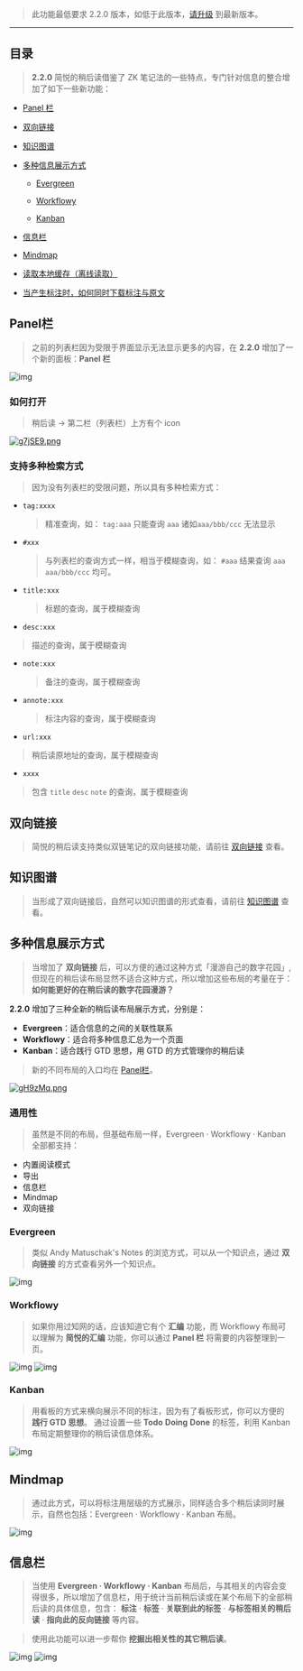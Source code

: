 >  此功能最低要求 2.2.0 版本，如低于此版本，[请升级](http://ksria.com/simpread/) 到最新版本。

***

## 目录

> **2.2.0** 简悦的稍后读借鉴了 ZK 笔记法的一些特点，专门针对信息的整合增加了如下一些新功能：

- [Panel 栏](Panel栏)

- [双向链接](#双向链接)

- [知识图谱](#知识图谱)

- [多种信息展示方式](#多种信息展示方式)

  - [Evergreen](#Evergreen)

  - [Workflowy](#Workflowy)

  - [Kanban](#Kanban)

- [信息栏](#信息栏)

- [Mindmap](#Mindmap)

- [读取本地缓存（离线读取）](https://github.com/Kenshin/simpread/discussions/2146)
- [当产生标注时，如何同时下载标注与原文](https://github.com/Kenshin/simpread/discussions/2147)

## Panel栏

> 之前的列表栏因为受限于界面显示无法显示更多的内容，在 **2.2.0** 增加了一个新的面板：**Panel 栏** 

![img](https://z3.ax1x.com/2021/05/16/gcxhwD.gif)

### 如何打开

> 稍后读 → 第二栏（列表栏）上方有个 icon

[![g7jSE9.png](https://z3.ax1x.com/2021/05/21/g7jSE9.png)](https://imgtu.com/i/g7jSE9)

### 支持多种检索方式

> 因为没有列表栏的受限问题，所以具有多种检索方式：

- `tag:xxxx` 

  > 精准查询，如： `tag:aaa` 只能查询 `aaa` 诸如`aaa/bbb/ccc` 无法显示

- `#xxx`

  > 与列表栏的查询方式一样，相当于模糊查询，如： `#aaa` 结果查询 `aaa`  `aaa/bbb/ccc` 均可。

- `title:xxx`

  > 标题的查询，属于模糊查询

-  `desc:xxx` 

  > 描述的查询，属于模糊查询

- `note:xxx`

  > 备注的查询，属于模糊查询

- `annote:xxx`

  > 标注内容的查询，属于模糊查询

-  `url:xxx`

  > 稍后读原地址的查询，属于模糊查询

-  `xxxx`

  > 包含 `title` `desc` `note` 的查询，属于模糊查询

## 双向链接

> 简悦的稍后读支持类似双链笔记的双向链接功能，请前往 [双向链接](双向链接) 查看。


## 知识图谱

> 当形成了双向链接后，自然可以知识图谱的形式查看，请前往 [知识图谱](双向链接?id=图谱) 查看。

## 多种信息展示方式

> 当增加了 **双向链接** 后，可以方便的通过这种方式「漫游自己的数字花园」,但现在的稍后读布局显然不适合这种方式，所以增加这些布局的考量在于：**如何能更好的在稍后读的数字花园漫游？**

**2.2.0** 增加了三种全新的稍后读布局展示方式，分别是：

- **Evergreen**：适合信息的之间的关联性联系
- **Workflowy**：适合将多种信息汇总为一个页面
- **Kanban**：适合践行 GTD 思想，用 GTD 的方式管理你的稍后读

> 新的不同布局的入口均在 [Panel栏](#Panel栏)。

[![gH9zMq.png](https://z3.ax1x.com/2021/05/21/gH9zMq.png)](https://imgtu.com/i/gH9zMq)


### 通用性

> 虽然是不同的布局，但基础布局一样，Evergreen · Workflowy · Kanban 全部都支持：

- 内置阅读模式
- 导出
- 信息栏
- Mindmap
- 双向链接

### Evergreen

> 类似 Andy Matuschak's Notes 的浏览方式，可以从一个知识点，通过 **双向链接** 的方式查看另外一个知识点。

![img](https://z3.ax1x.com/2021/05/17/g2IHyQ.gif)

### Workflowy

> 如果你用过知网的话，应该知道它有个 **汇编** 功能，而 Workflowy 布局可以理解为 **简悦的汇编** 功能，你可以通过 **Panel 栏** 将需要的内容整理到一页。

![img](https://s3.ax1x.com/2021/01/16/sDnjoR.png) ![img](https://z3.ax1x.com/2021/05/17/g2qIWq.gif)

### Kanban

> 用看板的方式来横向展示不同的标注，因为有了看板形式，你可以方便的 **践行 GTD 思想**。
> 通过设置一些 **Todo** **Doing** **Done** 的标签，利用 Kanban 布局定期整理你的稍后读信息体系。

![img](https://z3.ax1x.com/2021/05/17/g2Hhng.gif)

## Mindmap

> 通过此方式，可以将标注用层级的方式展示，同样适合多个稍后读同时展示，自然也包括：Evergreen · Workflowy · Kanban 布局。

![img](https://z3.ax1x.com/2021/05/17/g25P9U.gif)

## 信息栏

> 当使用 **Evergreen · Workflowy · Kanban** 布局后，与其相关的内容会变得很多，所以增加了信息栏，用于统计当前稍后读或在某个布局下的全部稍后读的具体信息，包含： **标注** · **标签** · **关联到此的标签** · **与标签相关的稍后读** · **指向此的反向链接** 等内容。

> 使用此功能可以进一步帮你 **挖掘出相关性的其它稍后读**。

![img](https://z3.ax1x.com/2021/05/17/g2LLgP.png) ![img](https://z3.ax1x.com/2021/05/17/g2Oi3q.png)